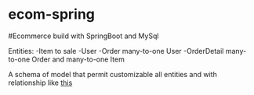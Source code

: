 # ecom-spring

#Ecommerce build with SpringBoot and MySql

Entities:
-Item to sale
-User
-Order many-to-one User
-OrderDetail many-to-one Order and many-to-one Item


A schema of model that permit customizable all entities and with relationship like [this](https://mherlea.000webhostapp.com/db.html)

